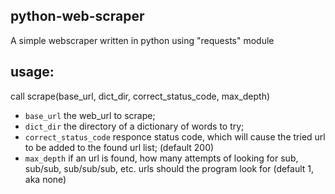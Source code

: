 ## python-web-scraper
A simple webscraper written in python using "requests" module
## usage:
call scrape(base_url, dict_dir, correct_status_code, max_depth)
- `base_url` the web_url to scrape;
- `dict_dir` the directory of a dictionary of words to try;
- `correct_status_code` responce status code, which will cause the tried url to be added to the found url list; (default 200)
- `max_depth` if an url is found, how many attempts of looking for sub, sub/sub, sub/sub/sub, etc. urls should the program look for
(default 1, aka none)
